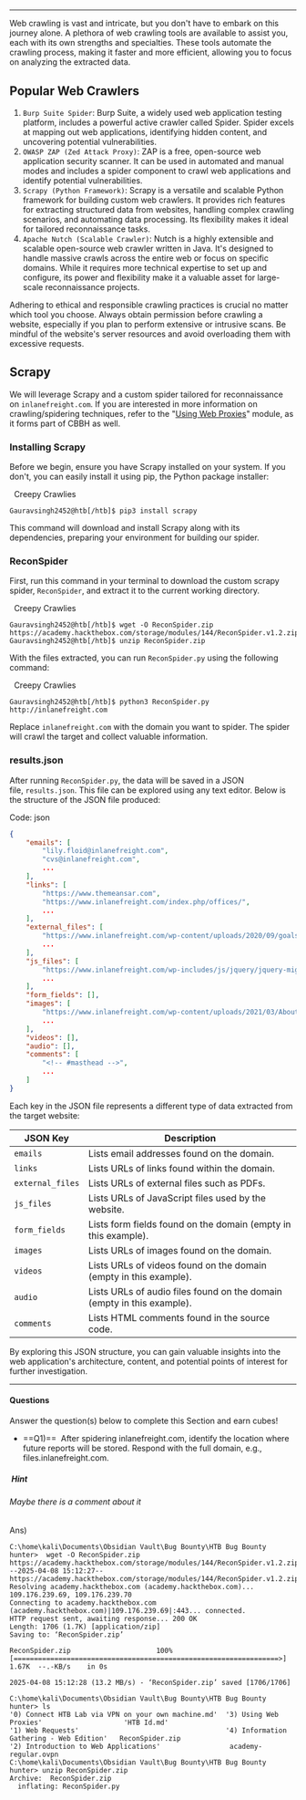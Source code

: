 # 

---

Web crawling is vast and intricate, but you don't have to embark on this journey alone. A plethora of web crawling tools are available to assist you, each with its own strengths and specialties. These tools automate the crawling process, making it faster and more efficient, allowing you to focus on analyzing the extracted data.

## Popular Web Crawlers

1. `Burp Suite Spider`: Burp Suite, a widely used web application testing platform, includes a powerful active crawler called Spider. Spider excels at mapping out web applications, identifying hidden content, and uncovering potential vulnerabilities.
2. `OWASP ZAP (Zed Attack Proxy)`: ZAP is a free, open-source web application security scanner. It can be used in automated and manual modes and includes a spider component to crawl web applications and identify potential vulnerabilities.
3. `Scrapy (Python Framework)`: Scrapy is a versatile and scalable Python framework for building custom web crawlers. It provides rich features for extracting structured data from websites, handling complex crawling scenarios, and automating data processing. Its flexibility makes it ideal for tailored reconnaissance tasks.
4. `Apache Nutch (Scalable Crawler)`: Nutch is a highly extensible and scalable open-source web crawler written in Java. It's designed to handle massive crawls across the entire web or focus on specific domains. While it requires more technical expertise to set up and configure, its power and flexibility make it a valuable asset for large-scale reconnaissance projects.

Adhering to ethical and responsible crawling practices is crucial no matter which tool you choose. Always obtain permission before crawling a website, especially if you plan to perform extensive or intrusive scans. Be mindful of the website's server resources and avoid overloading them with excessive requests.

## Scrapy

We will leverage Scrapy and a custom spider tailored for reconnaissance on `inlanefreight.com`. If you are interested in more information on crawling/spidering techniques, refer to the "[Using Web Proxies](https://academy.hackthebox.com/module/details/110)" module, as it forms part of CBBH as well.

### Installing Scrapy

Before we begin, ensure you have Scrapy installed on your system. If you don't, you can easily install it using pip, the Python package installer:

  Creepy Crawlies

```shell-session
Gauravsingh2452@htb[/htb]$ pip3 install scrapy
```

This command will download and install Scrapy along with its dependencies, preparing your environment for building our spider.

### ReconSpider

First, run this command in your terminal to download the custom scrapy spider, `ReconSpider`, and extract it to the current working directory.

  Creepy Crawlies

```shell-session
Gauravsingh2452@htb[/htb]$ wget -O ReconSpider.zip https://academy.hackthebox.com/storage/modules/144/ReconSpider.v1.2.zip
Gauravsingh2452@htb[/htb]$ unzip ReconSpider.zip 
```

With the files extracted, you can run `ReconSpider.py` using the following command:

  Creepy Crawlies

```shell-session
Gauravsingh2452@htb[/htb]$ python3 ReconSpider.py http://inlanefreight.com
```

Replace `inlanefreight.com` with the domain you want to spider. The spider will crawl the target and collect valuable information.

### results.json

After running `ReconSpider.py`, the data will be saved in a JSON file, `results.json`. This file can be explored using any text editor. Below is the structure of the JSON file produced:

Code: json

```json
{
    "emails": [
        "lily.floid@inlanefreight.com",
        "cvs@inlanefreight.com",
        ...
    ],
    "links": [
        "https://www.themeansar.com",
        "https://www.inlanefreight.com/index.php/offices/",
        ...
    ],
    "external_files": [
        "https://www.inlanefreight.com/wp-content/uploads/2020/09/goals.pdf",
        ...
    ],
    "js_files": [
        "https://www.inlanefreight.com/wp-includes/js/jquery/jquery-migrate.min.js?ver=3.3.2",
        ...
    ],
    "form_fields": [],
    "images": [
        "https://www.inlanefreight.com/wp-content/uploads/2021/03/AboutUs_01-1024x810.png",
        ...
    ],
    "videos": [],
    "audio": [],
    "comments": [
        "<!-- #masthead -->",
        ...
    ]
}
```

Each key in the JSON file represents a different type of data extracted from the target website:

|JSON Key|Description|
|---|---|
|`emails`|Lists email addresses found on the domain.|
|`links`|Lists URLs of links found within the domain.|
|`external_files`|Lists URLs of external files such as PDFs.|
|`js_files`|Lists URLs of JavaScript files used by the website.|
|`form_fields`|Lists form fields found on the domain (empty in this example).|
|`images`|Lists URLs of images found on the domain.|
|`videos`|Lists URLs of videos found on the domain (empty in this example).|
|`audio`|Lists URLs of audio files found on the domain (empty in this example).|
|`comments`|Lists HTML comments found in the source code.|

By exploring this JSON structure, you can gain valuable insights into the web application's architecture, content, and potential points of interest for further investigation.



---

#### Questions

Answer the question(s) below to complete this Section and earn cubes!



+ ==Q1)==  After spidering inlanefreight.com, identify the location where future reports will be stored. Respond with the full domain, e.g., files.inlanefreight.com.
#####  Hint
###### Maybe there is a comment about it

Ans) 


```
C:\home\kali\Documents\Obsidian Vault\Bug Bounty\HTB Bug Bounty hunter>  wget -O ReconSpider.zip https://academy.hackthebox.com/storage/modules/144/ReconSpider.v1.2.zip
--2025-04-08 15:12:27--  https://academy.hackthebox.com/storage/modules/144/ReconSpider.v1.2.zip
Resolving academy.hackthebox.com (academy.hackthebox.com)... 109.176.239.69, 109.176.239.70
Connecting to academy.hackthebox.com (academy.hackthebox.com)|109.176.239.69|:443... connected.
HTTP request sent, awaiting response... 200 OK
Length: 1706 (1.7K) [application/zip]
Saving to: ‘ReconSpider.zip’

ReconSpider.zip                     100%[=================================================================>]   1.67K  --.-KB/s    in 0s      

2025-04-08 15:12:28 (13.2 MB/s) - ‘ReconSpider.zip’ saved [1706/1706]

C:\home\kali\Documents\Obsidian Vault\Bug Bounty\HTB Bug Bounty hunter> ls
'0) Connect HTB Lab via VPN on your own machine.md'  '3) Using Web Proxies'                    'HTB Id.md'
'1) Web Requests'                                    '4) Information Gathering - Web Edition'   ReconSpider.zip
'2) Introduction to Web Applications'                 academy-regular.ovpn
C:\home\kali\Documents\Obsidian Vault\Bug Bounty\HTB Bug Bounty hunter> unzip ReconSpider.zip 
Archive:  ReconSpider.zip
  inflating: ReconSpider.py   
```